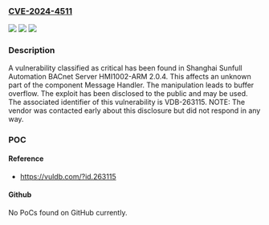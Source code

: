 ### [CVE-2024-4511](https://cve.mitre.org/cgi-bin/cvename.cgi?name=CVE-2024-4511)
![](https://img.shields.io/static/v1?label=Product&message=BACnet%20Server%20HMI1002-ARM&color=blue)
![](https://img.shields.io/static/v1?label=Version&message=%3D%202.0.4%20&color=brighgreen)
![](https://img.shields.io/static/v1?label=Vulnerability&message=CWE-120%20Buffer%20Overflow&color=brighgreen)

### Description

A vulnerability classified as critical has been found in Shanghai Sunfull Automation BACnet Server HMI1002-ARM 2.0.4. This affects an unknown part of the component Message Handler. The manipulation leads to buffer overflow. The exploit has been disclosed to the public and may be used. The associated identifier of this vulnerability is VDB-263115. NOTE: The vendor was contacted early about this disclosure but did not respond in any way.

### POC

#### Reference
- https://vuldb.com/?id.263115

#### Github
No PoCs found on GitHub currently.

